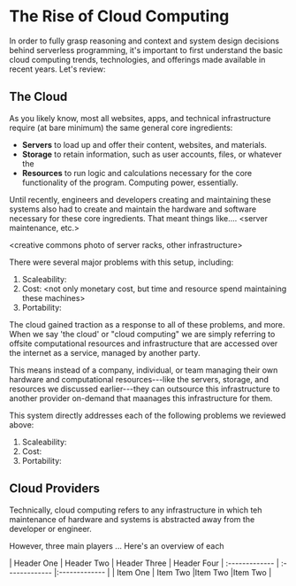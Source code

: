 # The Rise of Cloud Computing

In order to fully grasp reasoning and context <better terms here> and system design decisions behind serverless programming, it's important to first understand the basic cloud computing trends, technologies, and offerings made available in recent years. Let's review:

## The Cloud

As you likely know, most all websites, apps, and technical infrastructure require (at bare minimum) the same general core ingredients:

- **Servers** to load up and offer their content, websites, and materials.
- **Storage** to retain information, such as user accounts, files, or whatever the
- **Resources** to run logic and calculations necessary for the core functionality of the program. Computing power, essentially.

Until recently, engineers and developers creating and maintaining these systems also had to create and maintain the hardware and software necessary for these core ingredients. That meant things like.... <server maintenance, etc.>

<creative commons photo of server racks, other infrastructure>

There were several major problems with this setup, including:

1. Scaleability:
2. Cost: <not only monetary cost, but time and resource spend maintaining these machines>
3. Portability:

The cloud gained traction as a response to all of these problems, and more. When we say 'the cloud' or "cloud computing" we are simply referring to offsite computational resources and infrastructure that are accessed over the internet as a service, managed by another party.

This means instead of a company, individual, or team managing their own hardware and computational resources---like the servers, storage, and resources we discussed earlier---they can outsource this infrastructure to another provider on-demand that maanages this infrastructure for them.

This system directly addresses each of the following problems we reviewed above:

1. Scaleability:
2. Cost:
3. Portability:

## Cloud Providers

Technically, cloud computing refers to any infrastructure in which teh maintenance of hardware and systems is abstracted away from the developer or engineer.

However, three main players ... Here's an overview of each

| Header One     | Header Two     | Header Three  | Header Four
| :------------- | :------------- |:------------- |
| Item One       | Item Two       |Item Two       |Item Two       |



<NAVIGATION>
